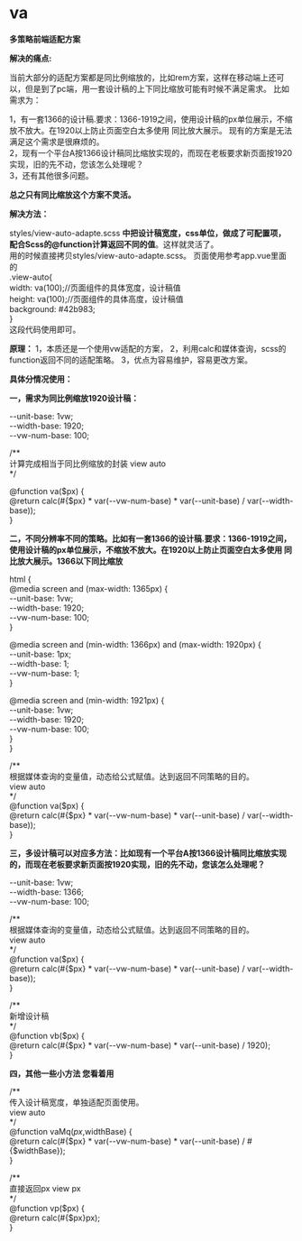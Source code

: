 # va
**多策略前端适配方案**

**解决的痛点:**

当前大部分的适配方案都是同比例缩放的，比如rem方案，这样在移动端上还可以，但是到了pc端，用一套设计稿的上下同比缩放可能有时候不满足需求。
比如需求为：  

1，有一套1366的设计稿.要求：1366-1919之间，使用设计稿的px单位展示，不缩放不放大。在1920以上防止页面空白太多使用 同比放大展示。
现有的方案是无法满足这个需求是很麻烦的。  
2，现有一个平台A按1366设计稿同比缩放实现的，而现在老板要求新页面按1920实现，旧的先不动，您该怎么处理呢？  
3，还有其他很多问题。     

**总之只有同比缩放这个方案不灵活。**

**解决方法：**

styles/view-auto-adapte.scss **中把设计稿宽度，css单位，做成了可配置项，配合Scss的@function计算返回不同的值**。这样就灵活了。  
用的时候直接拷贝styles/view-auto-adapte.scss。
页面使用参考app.vue里面的    
.view-auto{  
    width: va(100);//页面组件的具体宽度，设计稿值  
    height: va(100);//页面组件的具体高度，设计稿值  
    background: #42b983;  
}  
这段代码使用即可。


**原理：**
1，本质还是一个使用vw适配的方案，
2，利用calc和媒体查询，scss的function返回不同的适配策略。
3，优点为容易维护，容易更改方案。


**具体分情况使用：**

**一，需求为同比例缩放1920设计稿：**

--unit-base: 1vw;  
--width-base: 1920;  
--vw-num-base: 100;  

/**  
计算完成相当于同比例缩放的封装
view auto  
*/

@function va($px) {   
@return calc(#{$px} * var(--vw-num-base) * var(--unit-base) / var(--width-base));  
}  

**二，不同分辨率不同的策略。比如有一套1366的设计稿.要求：1366-1919之间，使用设计稿的px单位展示，不缩放不放大。在1920以上防止页面空白太多使用 同比放大展示。1366以下同比缩放**

html {  
@media screen and (max-width: 1365px) {  
--unit-base: 1vw;  
--width-base: 1920;  
--vw-num-base: 100;  
}  
  
@media screen and (min-width: 1366px) and (max-width: 1920px) {  
--unit-base: 1px;  
--width-base: 1;  
--vw-num-base: 1;  
}  
  
@media screen and (min-width: 1921px) {  
--unit-base: 1vw;  
--width-base: 1920;  
--vw-num-base: 100;  
}  
}  

/**  
根据媒体查询的变量值，动态给公式赋值。达到返回不同策略的目的。  
view auto  
*/  
@function va($px) {  
@return calc(#{$px} * var(--vw-num-base) * var(--unit-base) / var(--width-base));  
}  

**三，多设计稿可以对应多方法：比如现有一个平台A按1366设计稿同比缩放实现的，而现在老板要求新页面按1920实现，旧的先不动，您该怎么处理呢？**

--unit-base: 1vw;  
--width-base: 1366;  
--vw-num-base: 100;  

/**  
根据媒体查询的变量值，动态给公式赋值。达到返回不同策略的目的。  
view auto  
*/  
@function va($px) {   
@return calc(#{$px} * var(--vw-num-base) * var(--unit-base) / var(--width-base));  
}  

/**  
新增设计稿  
*/  
@function vb($px) {  
@return calc(#{$px} * var(--vw-num-base) * var(--unit-base) / 1920);  
}  

**四，其他一些小方法 您看着用**

/**  
传入设计稿宽度，单独适配页面使用。  
view auto  
*/  
@function vaMq($px,$widthBase) {  
@return calc(#{$px} * var(--vw-num-base) * var(--unit-base) / #{$widthBase});  
}  
  
/**  
直接返回px  view px  
*/  
@function vp($px) {  
@return calc(#{$px}px);  
}  

